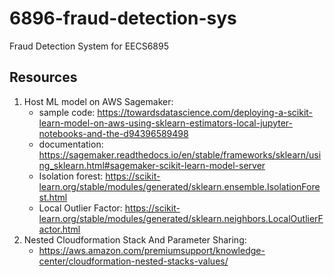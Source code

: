# 6896-fraud-detection-sys
Fraud Detection System for EECS6895

## Resources
1. Host ML model on AWS Sagemaker: 
    * sample code: https://towardsdatascience.com/deploying-a-scikit-learn-model-on-aws-using-sklearn-estimators-local-jupyter-notebooks-and-the-d94396589498 
    * documentation: https://sagemaker.readthedocs.io/en/stable/frameworks/sklearn/using_sklearn.html#sagemaker-scikit-learn-model-server
    * Isolation forest: https://scikit-learn.org/stable/modules/generated/sklearn.ensemble.IsolationForest.html 
    * Local Outlier Factor: https://scikit-learn.org/stable/modules/generated/sklearn.neighbors.LocalOutlierFactor.html
2. Nested Cloudformation Stack And Parameter Sharing:
    * https://aws.amazon.com/premiumsupport/knowledge-center/cloudformation-nested-stacks-values/